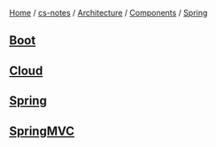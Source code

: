 [Home](https://mengxianbin.github.io) /
[cs-notes](https://mengxianbin.github.io/cs-notes/site) /
[Architecture](https://mengxianbin.github.io/cs-notes/site/Architecture) /
[Components](https://mengxianbin.github.io/cs-notes/site/Architecture/Components) /
[Spring](https://mengxianbin.github.io/cs-notes/site/Architecture/Components/Spring)

## [Boot](https://mengxianbin.github.io/cs-notes/site/Architecture/Components/Spring/Boot/)

## [Cloud](https://mengxianbin.github.io/cs-notes/site/Architecture/Components/Spring/Cloud/)

## [Spring](https://mengxianbin.github.io/cs-notes/site/Architecture/Components/Spring/Spring/)

## [SpringMVC](https://mengxianbin.github.io/cs-notes/site/Architecture/Components/Spring/SpringMVC/)
